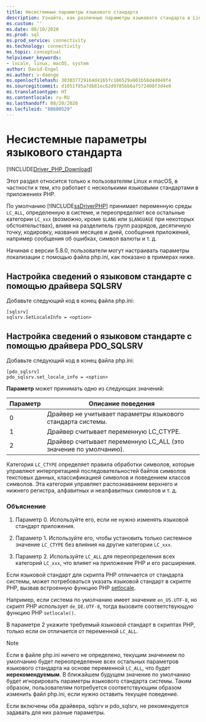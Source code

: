 ```yaml
---
title: Несистемные параметры языкового стандарта
description: Узнайте, как различные параметры языкового стандарта в Linux и macOS влияют на драйверы Майкрософт для PHP для SQL Server.
ms.custom: ''
ms.date: 08/10/2020
ms.prod: sql
ms.prod_service: connectivity
ms.technology: connectivity
ms.topic: conceptual
helpviewer_keywords:
- locale, linux, macOS, system
author: David-Engel
ms.author: v-daenge
ms.openlocfilehash: 303037729164d4165fc106529a901b58d4d049f4
ms.sourcegitcommit: d1051f05a7db81ec62d9785bb6af572408f3d4e0
ms.translationtype: HT
ms.contentlocale: ru-RU
ms.lasthandoff: 08/20/2020
ms.locfileid: "88680529"
---
```

# <a name="non-system-locale-settings"></a>Несистемные параметры языкового стандарта
[!INCLUDE[Driver_PHP_Download](../../includes/driver_php_download.md)]

Этот раздел относится только к пользователям Linux и macOS, в частности к тем, кто работает с несколькими языковыми стандартами в приложениях PHP.

По умолчанию [!INCLUDE[ssDriverPHP](../../includes/ssdriverphp_md.md)] принимает переменную среды `LC_ALL`, определенную в системе, и переопределяет все остальные категории `LC_xxx` (возможно, кроме `$LANG` или `$LANGUAGE` при некоторых обстоятельствах), влияя на разделитель групп разрядов, десятичную точку, кодировку, названия месяцев и дней, сообщения приложений, например сообщения об ошибках, символ валюты и т. д.

Начиная с версии 5.8.0, пользователи могут настраивать параметры локализации с помощью файла php.ini, как показано в примерах ниже.

## <a name="set-locale-info-using-the-sqlsrv-driver"></a>Настройка сведений о языковом стандарте с помощью драйвера SQLSRV  
Добавьте следующий код в конец файла php.ini:
  
```  
[sqlsrv]  
sqlsrv.SetLocaleInfo = <option>
```  
  
## <a name="set-locale-info-using-the-pdo_sqlsrv-driver"></a>Настройка сведений о языковом стандарте с помощью драйвера PDO_SQLSRV  
Добавьте следующий код в конец файла php.ini:
  
```  
[pdo_sqlsrv]  
pdo_sqlsrv.set_locale_info = <option>
```  
  
**Параметр** может принимать одно из следующих значений:  
  
|Параметр|Описание поведения|
|---------|---------------|
|0|Драйвер не учитывает параметры языкового стандарта системы.|
|1|Драйвер считывает переменную LC_CTYPE.|
|2|Драйвер считывает переменную LC_ALL (это значение по умолчанию).|
  

Категория `LC_CTYPE` определяет правила обработки символов, которые управляют интерпретацией последовательностей байтов символов текстовых данных, классификацией символов и поведением классов символов. Эта категория управляет распознаванием верхнего и нижнего регистра, алфавитных и неалфавитных символов и т. д.

### <a name="explanation"></a>Объяснение

1. Параметр 0. Используйте его, если не нужно изменять языковой стандарт приложения.

1. Параметр 1. Используйте его, чтобы установить только системное значение `LC_CTYPE` без влияния на другие категории `LC_xxx`.

1. Параметр 2. Используйте `LC_ALL` для переопределения всех категорий `LC_xxx`, что влияет на приложение PHP и его расширения.

Если языковой стандарт для скрипта PHP отличается от стандарта системы, может потребоваться указать языковой стандарт в скрипте PHP, вызвав встроенную функцию PHP [setlocale](https://www.php.net/manual/en/function.setlocale.php). 

Например, если система по умолчанию имеет значение `en_US.UTF-8`, но скрипт PHP использует `de_DE.UTF-8`, тогда вызовите соответствующую функцию PHP `setlocale()`.

В параметре 2 укажите требуемый языковой стандарт в скриптах PHP, только если он отличается от переменной `LC_ALL`.

> [!NOTE]
> Если в файле php.ini ничего не определено, текущим значением по умолчанию будет переопределение всех остальных параметров языкового стандарта на основе переменной `LC_ALL`, что будет **нерекомендуемым**. В ближайшем будущем значение по умолчанию будет игнорировать параметры языкового стандарта системы. Таким образом, пользователям потребуется соответствующим образом изменить файл php.ini, если нужно оставить текущее поведение.

Если включены оба драйвера, sqlsrv и pdo_sqlsrv, не рекомендуется задавать для них разные параметры.
